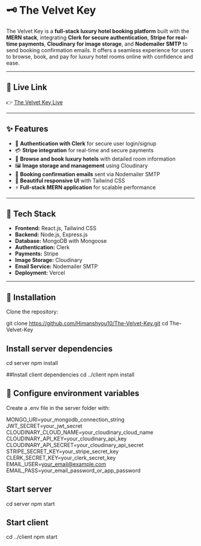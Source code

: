 # 🗝️ The Velvet Key

The Velvet Key is a **full-stack luxury hotel booking platform** built with the **MERN stack**, integrating **Clerk for secure authentication**, **Stripe for real-time payments**, **Cloudinary for image storage**, and **Nodemailer SMTP** to send booking confirmation emails. It offers a seamless experience for users to browse, book, and pay for luxury hotel rooms online with confidence and ease.

---

## 🚀 Live Link

👉 [The Velvet Key Live](https://the-velvet-key.vercel.app/)

---

## ✨ Features

- 🔑 **Authentication with Clerk** for secure user login/signup  
- 💳 **Stripe integration** for real-time and secure payments  
- 🏨 **Browse and book luxury hotels** with detailed room information  
- 🖼️ **Image storage and management** using Cloudinary  
- 📧 **Booking confirmation emails** sent via Nodemailer SMTP  
- 🎨 **Beautiful responsive UI** with Tailwind CSS  
- ⚡ **Full-stack MERN application** for scalable performance

---

## 🔧 Tech Stack

- **Frontend:** React.js, Tailwind CSS  
- **Backend:** Node.js, Express.js  
- **Database:** MongoDB with Mongoose  
- **Authentication:** Clerk  
- **Payments:** Stripe  
- **Image Storage:** Cloudinary  
- **Email Service:** Nodemailer SMTP  
- **Deployment:** Vercel

---

## 📂 Installation

Clone the repository:

git clone https://github.com/Himanshyou10/The-Velvet-Key.git
cd The-Velvet-Key

## Install server dependencies
cd server
npm install

##Install client dependencies
cd ../client
npm install

## 🔑 Configure environment variables
Create a .env file in the server folder with:

MONGO_URI=your_mongodb_connection_string
JWT_SECRET=your_jwt_secret
CLOUDINARY_CLOUD_NAME=your_cloudinary_cloud_name
CLOUDINARY_API_KEY=your_cloudinary_api_key
CLOUDINARY_API_SECRET=your_cloudinary_api_secret
STRIPE_SECRET_KEY=your_stripe_secret_key
CLERK_SECRET_KEY=your_clerk_secret_key
EMAIL_USER=your_email@example.com
EMAIL_PASS=your_email_password_or_app_password


## Start server
cd server
npm start

## Start client
cd ../client
npm start


